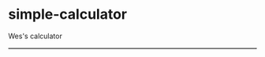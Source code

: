 # simple-calculator
<!DOCTYPE html>
<html>
  <body>
    <div class="title">Wes's calculator</div>
    <table border="1">
                             
